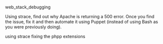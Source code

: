 web_stack_debugging

Using strace, find out why Apache is returning a 500 error. Once you find the issue, fix it and then automate it using Puppet (instead of using Bash as you were previously doing).

using strace fixing the phpp extensions
